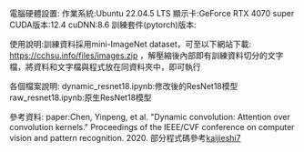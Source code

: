 電腦硬體設置:
	作業系統:Ubuntu 22.04.5 LTS
	顯示卡:GeForce RTX 4070 super
	CUDA版本:12.4
	cuDNN:8.6
訓練套件(pytorch)版本:

使用說明:訓練資料採用mini-ImageNet dataset，可至以下網站下載: https://cchsu.info/files/images.zip ，解壓縮後內部即有訓練資料切分的文字檔，將資料和文字檔與程式放在同資料夾中，即可執行

各個檔案說明:
dynamic_resnet18.ipynb:修改後的ResNet18模型
raw_resnet18.ipynb:原生ResNet18模型

參考資料:
paper:Chen, Yinpeng, et al. "Dynamic convolution: Attention over convolution kernels." Proceedings of the IEEE/CVF conference on computer vision and pattern recognition. 2020.
部分程式碼參考[kaijieshi7](https://github.com/kaijieshi7/Dynamic-convolution-Pytorch) 
